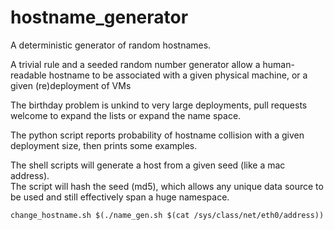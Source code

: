 # hostname_generator
A deterministic generator of random hostnames.

A trivial rule and a seeded random number generator allow a human-readable hostname to be associated with a given physical machine,
or a given (re)deployment of VMs

The birthday problem is unkind to very large deployments, pull requests welcome to expand the lists or expand the name space.

The python script reports probability of hostname collision with a given deployment size, then prints some examples.

The shell scripts will generate a host from a given seed (like a mac address).  
The script will hash the seed (md5), which allows any unique data source to be used and still effectively span a huge namespace.

`change_hostname.sh $(./name_gen.sh $(cat /sys/class/net/eth0/address))`

